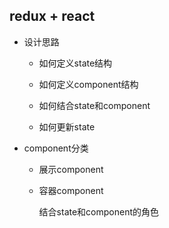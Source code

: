 ## redux + react

* 设计思路

  - 如何定义state结构

  - 如何定义component结构

  - 如何结合state和component

  - 如何更新state

* component分类

  - 展示component

  - 容器component  

    结合state和component的角色

